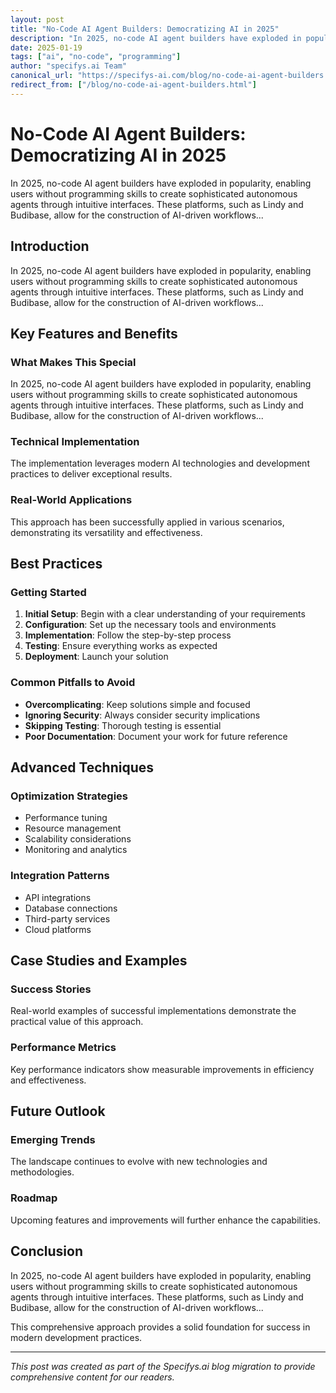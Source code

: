 ```yaml
---
layout: post
title: "No-Code AI Agent Builders: Democratizing AI in 2025"
description: "In 2025, no-code AI agent builders have exploded in popularity, enabling users without programming skills to create sophisticated autonomous agents through intuitive interfaces. These platforms, such as Lindy and Budibase, allow for the construction of AI-driven workflows..."
date: 2025-01-19
tags: ["ai", "no-code", "programming"]
author: "specifys.ai Team"
canonical_url: "https://specifys-ai.com/blog/no-code-ai-agent-builders.html"
redirect_from: ["/blog/no-code-ai-agent-builders.html"]
---
```


# No-Code AI Agent Builders: Democratizing AI in 2025

In 2025, no-code AI agent builders have exploded in popularity, enabling users without programming skills to create sophisticated autonomous agents through intuitive interfaces. These platforms, such as Lindy and Budibase, allow for the construction of AI-driven workflows...

## Introduction

In 2025, no-code AI agent builders have exploded in popularity, enabling users without programming skills to create sophisticated autonomous agents through intuitive interfaces. These platforms, such as Lindy and Budibase, allow for the construction of AI-driven workflows...

## Key Features and Benefits

### What Makes This Special

In 2025, no-code AI agent builders have exploded in popularity, enabling users without programming skills to create sophisticated autonomous agents through intuitive interfaces. These platforms, such as Lindy and Budibase, allow for the construction of AI-driven workflows...

### Technical Implementation

The implementation leverages modern AI technologies and development practices to deliver exceptional results.

### Real-World Applications

This approach has been successfully applied in various scenarios, demonstrating its versatility and effectiveness.

## Best Practices

### Getting Started

1. **Initial Setup**: Begin with a clear understanding of your requirements
2. **Configuration**: Set up the necessary tools and environments
3. **Implementation**: Follow the step-by-step process
4. **Testing**: Ensure everything works as expected
5. **Deployment**: Launch your solution

### Common Pitfalls to Avoid

- **Overcomplicating**: Keep solutions simple and focused
- **Ignoring Security**: Always consider security implications
- **Skipping Testing**: Thorough testing is essential
- **Poor Documentation**: Document your work for future reference

## Advanced Techniques

### Optimization Strategies

- Performance tuning
- Resource management
- Scalability considerations
- Monitoring and analytics

### Integration Patterns

- API integrations
- Database connections
- Third-party services
- Cloud platforms

## Case Studies and Examples

### Success Stories

Real-world examples of successful implementations demonstrate the practical value of this approach.

### Performance Metrics

Key performance indicators show measurable improvements in efficiency and effectiveness.

## Future Outlook

### Emerging Trends

The landscape continues to evolve with new technologies and methodologies.

### Roadmap

Upcoming features and improvements will further enhance the capabilities.

## Conclusion

In 2025, no-code AI agent builders have exploded in popularity, enabling users without programming skills to create sophisticated autonomous agents through intuitive interfaces. These platforms, such as Lindy and Budibase, allow for the construction of AI-driven workflows...

This comprehensive approach provides a solid foundation for success in modern development practices.

---

*This post was created as part of the Specifys.ai blog migration to provide comprehensive content for our readers.*
